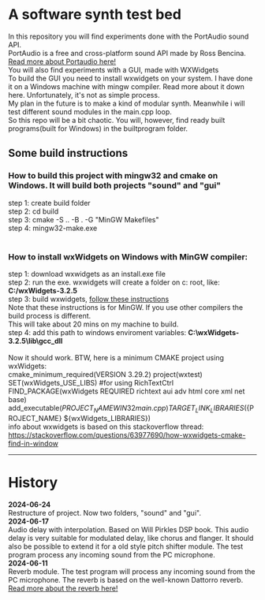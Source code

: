# A software synth test bed
In this repository you will find experiments done with the PortAudio sound API.<br>
PortAudio is a free and cross-platform sound API made by Ross Bencina.<br>
[Read more about Portaudio here!](https://www.portaudio.com/)<br>
You will also find experiments with a GUI, made with WXWidgets<br>
To build the GUI you need to install wxwidgets on your system. I have done it on a Windows machine with mingw compiler. Read more about it down here. Unfortunately, it's not as simple process.<br>
My plan in the future is to make a kind of modular synth. Meanwhile i will test different sound modules in the main.cpp loop.<br>
So this repo will be a bit chaotic. You will, however, find ready built programs(built for Windows) in the builtprogram folder.<br>
## Some build instructions
### How to build this project with mingw32 and cmake on Windows. It will build both projects "sound" and "gui"<br>

step 1: create build folder<br>
step 2: cd build<br>
step 3: cmake -S .. -B . -G "MinGW Makefiles"<br>
step 4: mingw32-make.exe<br>
<br>

### How to install wxWidgets on Windows with MinGW compiler:<br>
step 1: download wxwidgets as an install.exe file<br>
step 2: run the exe. wxwidgets will create a folder on c: root, like: **C:/wxWidgets-3.2.5**<br>
step 3: build wxwidgets, [follow these instructions](https://wiki.wxwidgets.org/Compiling_wxWidgets_with_MinGW)<br>
Note that these instructions is for MinGW. If you use other compilers the build process is different.<br>
This will take about 20 mins on my machine to build.<br>
step 4: add this path to windows enviroment variables: **C:\wxWidgets-3.2.5\lib\gcc_dll** <br>
<br>
Now it should work. BTW, here is a minimum CMAKE project using wxWidgets:
<br>
cmake_minimum_required(VERSION 3.29.2)
project(wxtest)
SET(wxWidgets_USE_LIBS)
#for using RichTextCtrl
FIND_PACKAGE(wxWidgets REQUIRED richtext aui adv html core xml net base) 
add_executable(${PROJECT_NAME} WIN32 main.cpp)
TARGET_LINK_LIBRARIES(${PROJECT_NAME} ${wxWidgets_LIBRARIES})
<br>
info about wxwidgets is based on this stackoverflow thread:
https://stackoverflow.com/questions/63977690/how-wxwidgets-cmake-find-in-window

--------------------------------------------------------------------------------------------------------------
# History
**2024-06-24**<br>
Restructure of project. Now two folders, "sound" and "gui".<br>
**2024-06-17**<br>
Audio delay with interpolation. Based on Will Pirkles DSP book. This audio delay is very suitable for modulated delay, like chorus and flanger. It should also be possible to extend it for a old style pitch shifter module. The test program process any incoming sound from the PC microphone.<br>
**2024-06-11**<br> 
Reverb module. The test program will process any incoming sound from the PC microphone. The reverb is based on the well-known Dattorro reverb.
[Read more about the reverb here!](https://ccrma.stanford.edu/~dattorro/EffectDesignPart1.pdf)<br>
